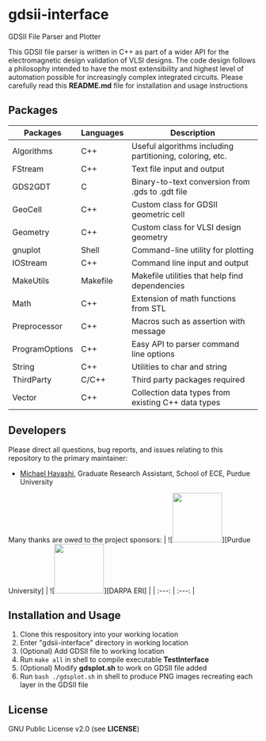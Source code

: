 # gdsii-interface
GDSII File Parser and Plotter

This GDSII file parser is written in C++ as part of a wider API for the electromagnetic design validation of VLSI designs. The code design follows a philosophy intended to have the most extensibility and highest level of automation possible for increasingly complex integrated circuits. Please carefully read this **README.md** file for installation and usage instructions

## Packages
| Packages                                | Languages                       | Description                                                                |
| --------------------------------------- | ------------------------------- | -------------------------------------------------------------------------- |
| Algorithms                              | C++                             | Useful algorithms including partitioning, coloring, etc.                   |
| FStream                                 | C++                             | Text file input and output                        |
| GDS2GDT                                 | C                               | Binary-to-text conversion from .gds to .gdt file           |
| GeoCell                                 | C++                             | Custom class for GDSII geometric cell             |
| Geometry                                | C++                             | Custom class for VLSI design geometry             |
| gnuplot                                 | Shell                           | Command-line utility for plotting                 |
| IOStream                                | C++                             | Command line input and output                     |
| MakeUtils                               | Makefile                        | Makefile utilities that help find dependencies                             |
| Math                                    | C++                             | Extension of math functions from STL                                       |
| Preprocessor                            | C++                             | Macros such as assertion with message                                      |
| ProgramOptions                          | C++                             | Easy API to parser command line options                                    |
| String                                  | C++                             | Utilities to char and string                                               |
| ThirdParty                              | C/C++                           | Third party packages required                                              |
| Vector                                  | C++                             | Collection data types from existing C++ data types |

## Developers
Please direct all questions, bug reports, and issues relating to this repository to the primary maintainer:
* [Michael Hayashi](mailto:mhayashi@purdue.edu?subject=Inquiry%20for%20gdsii-interface), Graduate Research Assistant, School of ECE, Purdue University

Many thanks are owed to the project sponsors:
|  ![<img src="image/purdue.png" width="100px">][Purdue University] | ![<img src="image/darpa.png" width="100px">][DARPA ERI] |
| :---: | :---: |

## Installation and Usage
1. Clone this respository into your working location
2. Enter "gdsii-interface" directory in working location
3. (Optional) Add GDSII file to working location
4. Run `make all` in shell to compile executable **TestInterface**
5. (Optional) Modify **gdsplot.sh** to work on GDSII file added
6. Run `bash ./gdsplot.sh` in shell to produce PNG images recreating each layer in the GDSII file

## License
GNU Public License v2.0 (see **LICENSE**)
